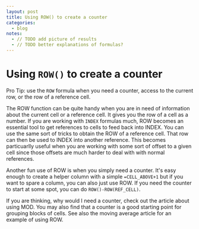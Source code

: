 ```yaml
---
layout: post
title: Using ROW() to create a counter
categories:
  - blog
notes:
  - // TODO add picture of results
  - // TODO better explanations of formulas?
---
```


# Using `ROW()` to create a counter

Pro Tip: use the `ROW` formula when you need a counter, access to the current row, or the row of a reference cell.

The ROW function can be quite handy when you are in need of information about the current cell or a reference cell. It gives you the row of a cell as a number. If you are working with `INDEX` formulas much, ROW becomes an essential tool to get references to cells to feed back into INDEX. You can use the same sort of tricks to obtain the ROW of a reference cell. That row can then be used to INDEX into another reference. This becomes particuarlly useful when you are working with some sort of offset to a given cell since those offsets are much harder to deal with with normal references.

Another fun use of ROW is when you simply need a counter. It's easy enough to create a helper column with a simple `=CELL_ABOVE+1` but if you want to spare a column, you can also just use ROW. If you need the counter to start at some spot, you can do `ROW()-ROW(REF_CELL)`.

If you are thinking, why would I need a counter, check out the article about using MOD. You may also find that a counter is a good starting point for grouping blocks of cells. See also the moving average article for an example of using ROW.
